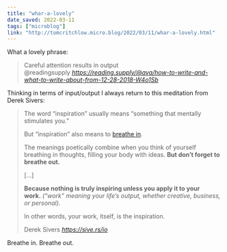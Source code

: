 ```yaml
---
title: "whar-a-lovely"
date_saved: 2022-03-11
tags: ["microblog"]
link: "http://tomcritchlow.micro.blog/2022/03/11/whar-a-lovely.html"
---
```

What a lovely phrase:

<blockquote class="quoteback" darkmode="" data-title="How%20to%20write%20and%20what%20to%20write%20about" data-author="@readingsupply" cite="https://reading.supply/@ava/how-to-write-and-what-to-write-about-from-12-28-2018-W4o1Sb">
Careful attention results in output
<footer>@readingsupply <cite><a href="https://reading.supply/@ava/how-to-write-and-what-to-write-about-from-12-28-2018-W4o1Sb">https://reading.supply/@ava/how-to-write-and-what-to-write-about-from-12-28-2018-W4o1Sb</a></cite></footer>
</blockquote>
<script note="" src="https://cdn.jsdelivr.net/gh/Blogger-Peer-Review/quotebacks@1/quoteback.js"></script>

Thinking in terms of input/output I always return to this meditation from Derek Sivers:

<blockquote class="quoteback" darkmode="" data-title="Seeking inspiration? | Derek Sivers" data-author="Derek Sivers" cite="https://sive.rs/io">
<p>The word “inspiration” usually means “something that mentally stimulates you.”</p><p>But “inspiration” also means to <a href="https://en.wiktionary.org/wiki/inspiration" target="_blank" rel="noopener">breathe in</a>.</p><p>The meanings poetically combine when you think of yourself breathing in thoughts, filling your body with ideas. <strong>But don’t forget to breathe out.</strong></p><p><span>[...]</span></p><p><strong>Because nothing is truly inspiring unless you apply it to your work. </strong><em>(“work” meaning your life’s output, whether creative, business, or personal).</em><br></p><p>In other words, your work, itself, is the inspiration.</p>
<footer>Derek Sivers<cite> <a href="https://sive.rs/io">https://sive.rs/io</a></cite></footer>
</blockquote><script note="" src="https://cdn.jsdelivr.net/gh/Blogger-Peer-Review/quotebacks@1/quoteback.js"></script>

Breathe in. Breathe out.
